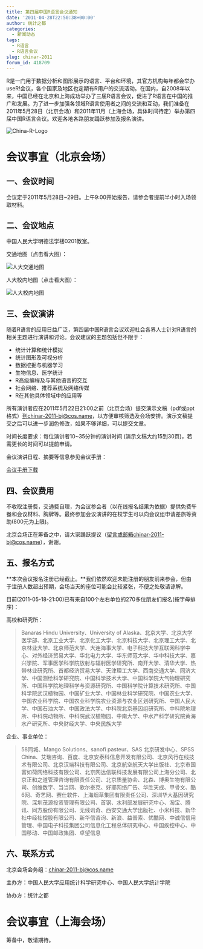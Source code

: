 ```yaml
---
title: 第四届中国R语言会议通知
date: '2011-04-28T22:50:38+00:00'
author: 统计之都
categories:
  - 新闻动态
tags:
  - R语言
  - R语言会议
slug: chinar-2011
forum_id: 418709
---
```


R是一门用于数据分析和图形展示的语言、平台和环境，其官方机构每年都会举办useR!会议，各个国家及地区也定期有R用户的交流活动。在国内，自2008年以来，中国已经在北京和上海成功举办了三届R语言会议，促进了R语言在中国的推广和发展。为了进一步加强各领域R语言使用者之间的交流和互动，我们准备在2011年5月28日（北京会场）和2011年11月（上海会场，具体时间待定）举办第四届中国R语言会议。欢迎各地各路朋友踊跃参加及报名演讲。
  
<!--more-->

![China-R-Logo](https://uploads.cosx.org/2010/06/China-R-Logo.png)

# 会议事宜（北京会场）

## 一、会议时间

会议定于2011年5月28日~29日。上午9:00开始报告，请参会者提前半小时入场领取材料。

## 二、会议地点

中国人民大学明德法学楼0201教室。

交通地图（点击看大图）：

![人大交通地图](http://i288.photobucket.com/albums/ll181/xieyihui/1st-R-Conference-Beijing-map.png)

人大校内地图（点击看大图）：

![人大校内地图](https://uploads.cosx.org/2010/06/RUCmap1.jpg)


## 三、会议演讲

随着R语言的应用日益广泛，第四届中国R语言会议欢迎社会各界人士针对R语言的相关主题进行演讲和讨论。会议建议的主题包括但不限于：

  * 统计计算和统计模拟
  * 统计图形及可视分析
  * 数据挖掘与机器学习
  * 生物信息、医学统计
  * R高级编程及与其他语言的交互
  * 社会网络、推荐系统及网络传媒
  * R在其他具体领域中的应用等

所有演讲者应在2011年5月22日21:00之前（北京会场）提交演示文稿（pdf或ppt格式）到chinar-2011-bj@cos.name，以方便审核筛选及会场安排。演示文稿提交之后可以进一步润色修改，如果不够详细，可以提交文章。

时间长度要求：每位演讲者10~35分钟的演讲时间 (演示文稿大约15到30页)，若需更长的时间可以提前申请。

会议演讲日程、摘要等信息参见会议手册：

[会议手册下载](https://uploads.cosx.org/2011/04/%E4%BC%9A%E8%AE%AE%E6%89%8B%E5%86%8C.pdf)

## 四、会议费用

不收取注册费，交通费自理，为会议参会者（以在线报名结果为依据）提供免费午餐和会议材料、胸牌等。最终参加会议演讲的在校学生可以向会议组申请差旅等资助(800元为上限)。

北京会场正在筹备之中，请大家踊跃提议（留言或邮箱chinar-2011-bj@cos.name），谢谢。

## 五、报名方式

**本次会议报名注册已经截止。**我们依然欢迎未能注册的朋友前来参会，但由于注册人数超出预期，会场当天的座位可能会比较紧张，不便之处敬请谅解。

目前(2011-05-18-21:00)已有来自100个左右单位的270多位朋友们报名(按字母排序)：

高校和研究所：

> Banaras Hindu University、University of Alaska、北京大学、北京大学医学部、北京工业大学、北京化工大学、北京科技大学、北京理工大学、北京林业大学、北京师范大学、大连海事大学、电子科技大学互联网科学中心、对外经济贸易大学、华北电力大学、华东师范大学、华中科技大学、嘉兴学院、军事医学科学院放射与辐射医学研究所、南开大学、清华大学、热带林业研究所、首都经济贸易大学、天津理工大学、西南交通大学、同济大学、中国测绘科学研究院、中国科学技术大学、中国科学院大气物理研究所、中国科学院地理科学与资源研究所、中国科学院计算技术研究所、中国科学院武汉植物园、中国矿业大学、中国林业科学研究院、中国农业大学、中国农业科学院、中国农业科学院农业资源与农业区划研究所、中国人民大学、中国石油大学、中国政法大学、中科院北京基因组研究所、中科院地理所、中科院动物所、中科院武汉植物园、中南大学、中水产科学研究院黄海水产研究所、中央财经大学、中央民族大学

企业、事业单位：

> 58同城、Mango Solutions、sanofi pasteur、SAS 北京研发中心、SPSS China、艾瑞咨询、百度、北京安泰科信息开发有限公司、北京风行在线技术有限公司、北京汉端科技有限公司、北京航空航天大学出版社、北京市国富如荷网络科技有限公司、北京网达信联科技发展有限公司上海分公司、北京正和之道管理咨询有限责任公司、北京质量协会、北森、博奥生物有限公司、创维数字、当当网、歌尔泰克、好耶网络广告、华胜天成、甲骨文、酷6网、奇艺网、赛仕软件、上海烟草集团有限责任公司、深圳华大基因研究院、深圳茂源投资管理有限公司、首钢、水利部发展研究中心、淘宝、腾讯、同方股份有限公司、无线讯奇、西安交通大学出版社、小米科技、新华社中经社控股有限公司、新华信咨询、新浪、益普索、优酷网、中诚信信用管理、中国电子科技集团公司信息化工程总体研究中心、中国疾控中心、中国移动、中国邮政集团、卓望信息

## 六、联系方式

北京会场会务组：<chinar-2011-bj@cos.name>
  
主办方：中国人民大学应用统计科学研究中心、中国人民大学统计学院
  
协办方：统计之都

# 会议事宜（上海会场）

筹备中，敬请期待。
